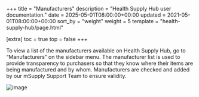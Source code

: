 +++
title = "Manufacturers"
description = "Health Supply Hub user documentation."
date = 2025-05-01T08:00:00+00:00
updated = 2021-05-01T08:00:00+00:00
sort_by = "weight"
weight = 5
template = "health-supply-hub/page.html"

[extra]
toc = true
top = false
+++

To view a list of the manufacturers available on Health Supply Hub, go to “Manufacturers” on the sidebar menu. The manufacturer list is used to provide transparency to purchasers so that they know where their items are being manufactured and by whom. Manufacturers are checked and added by our mSupply Support Team to ensure validity.

![image](/health-supply-hub/purchaser/images/purchaser_managing_manufacturers.png)
